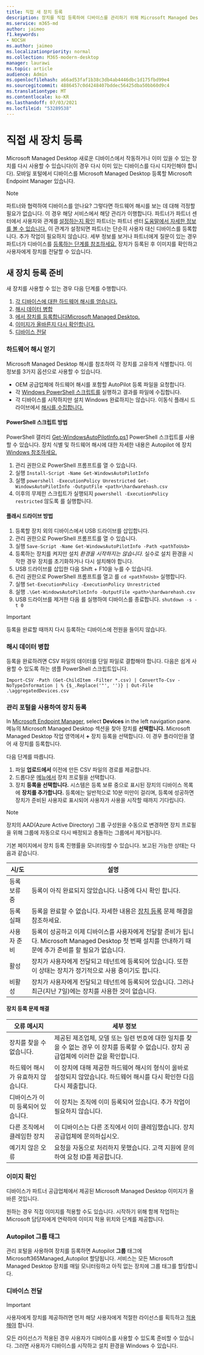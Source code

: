 ```yaml
---
title: 직접 새 장치 등록
description: 장치를 직접 등록하여 디바이스를 관리하기 위해 Microsoft Managed Desktop
ms.service: m365-md
author: jaimeo
f1.keywords:
- NOCSH
ms.author: jaimeo
ms.localizationpriority: normal
ms.collection: M365-modern-desktop
manager: laurawi
ms.topic: article
audience: Admin
ms.openlocfilehash: a66ad53faf1b38c3db4ab4446dbc1d175fbd99e4
ms.sourcegitcommit: 4886457c0d4248407bddec56425dba50bb60d9c4
ms.translationtype: MT
ms.contentlocale: ko-KR
ms.lasthandoff: 07/03/2021
ms.locfileid: "53289538"
---
```

# <a name="register-new-devices-yourself"></a>직접 새 장치 등록

Microsoft Managed Desktop 새로운 디바이스에서 작동하거나 이미 있을 수 있는 장치를 다시 사용할 수 있습니다(이 경우 다시 이미 있는 디바이스를 다시 디자인해야 합니다). 모바일 포털에서 디바이스를 Microsoft Managed Desktop 등록할 Microsoft Endpoint Manager 있습니다.

> [!NOTE]
> 파트너와 협력하여 디바이스를 얻나요? 그렇다면 하드웨어 해시를 보는 데 대해 걱정할 필요가 없습니다. 이 경우 해당 서비스에서 해당 관리가 이행합니다. 파트너가 파트너 센터에서 사용자와 관계를 [설정하는지 확인](https://partner.microsoft.com/dashboard) 파트너는 파트너 센터 [도움말에서 자세한 정보를 볼 수 있습니다.](/partner-center/request-a-relationship-with-a-customer) 이 관계가 설정되면 파트너는 단순히 사용자 대신 디바이스를 등록합니다. 추가 작업이 필요하지 않습니다. 세부 정보를 보거나 파트너에게 질문이 있는 경우 파트너가 디바이스를 [등록하는 단계를 참조하세요.](register-devices-partner.md) 장치가 등록된 후 이미지를 확인하고 [](#check-the-image) 사용자에게 장치를 전달할 수 있습니다. [](#deliver-the-device)



## <a name="prepare-to-register-brand-new-devices"></a>새 장치 등록 준비


새 장치를 사용할 수 있는 경우 다음 단계를 수행합니다.

1. [각 디바이스에 대한 하드웨어 해시를 얻습니다.](#obtain-the-hardware-hash)
2. [해시 데이터 병합](#merge-hash-data)
3. [에서 장치를 등록합니다Microsoft Managed Desktop.](#register-devices-by-using-the-admin-portal)
4. [이미지가 올바른지 다시 확인합니다.](#check-the-image)
5. [디바이스 전달](#deliver-the-device)

### <a name="obtain-the-hardware-hash"></a>하드웨어 해시 얻기

Microsoft Managed Desktop 해시를 참조하여 각 장치를 고유하게 식별합니다. 이 정보를 3가지 옵션으로 사용할 수 있습니다.

- OEM 공급업체에 하드웨어 해시를 포함할 AutoPilot 등록 파일을 요청합니다.
- 각 [Windows PowerShell 스크립트를](#powershell-script-method) 실행하고 결과를 파일에 수집합니다.
- 각 디바이스를 시작하지만 설치 Windows 완료하지는 않습니다. 이동식 플래시 드라이브에서 [해시를 수집합니다.](#flash-drive-method)

#### <a name="powershell-script-method"></a>PowerShell 스크립트 방법

PowerShell 갤러리 [Get-WindowsAutoPilotInfo.ps1](https://www.powershellgallery.com/packages/Get-WindowsAutoPilotInfo) PowerShell 스크립트를 사용할 수 있습니다. 장치 식별 및 하드웨어 해시에 대한 자세한 내용은 Autopilot 에 장치 [Windows 참조하세요.](/mem/autopilot/add-devices#device-identification)

1. 관리 권한으로 PowerShell 프롬프트를 열 수 있습니다.
2. 실행 `Install-Script -Name Get-WindowsAutoPilotInfo`
3. 실행 `powershell -ExecutionPolicy Unrestricted Get-WindowsAutoPilotInfo -OutputFile <path>\hardwarehash.csv`
4. 이후의 무제한 스크립트가 실행되지 `powershell -ExecutionPolicy restricted` 않도록 를 실행합니다.

#### <a name="flash-drive-method"></a>플래시 드라이브 방법

1. 등록할 장치 외의 디바이스에서 USB 드라이브를 삽입합니다.
2. 관리 권한으로 PowerShell 프롬프트를 열 수 있습니다.
3. 실행 `Save-Script -Name Get-WindowsAutoPilotInfo -Path <pathToUsb>`
4. 등록하는 장치를 켜지만 설치 *환경을 시작하지는 않습니다.* 실수로 설치 환경을 시작한 경우 장치를 초기화하거나 다시 설치해야 합니다.
5. USB 드라이브를 삽입한 다음 Shift + F10을 누를 수 있습니다.
6. 관리 권한으로 PowerShell 프롬프트를 열고 를 `cd <pathToUsb>` 실행합니다.
7. 실행 `Set-ExecutionPolicy -ExecutionPolicy Unrestricted`
8. 실행 `.\Get-WindowsAutoPilotInfo -OutputFile <path>\hardwarehash.csv`
9. USB 드라이브를 제거한 다음 를 실행하여 디바이스를 종료합니다. `shutdown -s -t 0`

> [!IMPORTANT]
> 등록을 완료할 때까지 다시 등록하는 디바이스에 전원을 들이지 않습니다. 

### <a name="merge-hash-data"></a>해시 데이터 병합

등록을 완료하려면 CSV 파일의 데이터를 단일 파일로 결합해야 합니다. 다음은 쉽게 사용할 수 있도록 하는 샘플 PowerShell 스크립트입니다.

`Import-CSV -Path (Get-ChildItem -Filter *.csv) | ConvertTo-Csv -NoTypeInformation | % {$_.Replace('"', '')} | Out-File .\aggregatedDevices.csv`

### <a name="register-devices-by-using-the-admin-portal"></a>관리 포털을 사용하여 장치 등록

In [Microsoft Endpoint Manager](https://endpoint.microsoft.com/), select **Devices** in the left navigation pane. 메뉴의 Microsoft Managed Desktop 섹션을 찾아 장치를 **선택합니다.** Microsoft Managed Desktop 작업 영역에서 **+** 장치 등록을 선택합니다. 이 경우 플라이인을 열어 새 장치를 등록합니다.

<!-- [![Fly-in after selecting Register devices, listing devices with columns for assigned users, serial number, status, last-seen date, and age](../../media/new-registration-ui.png)](../../media/new-registration-ui.png) -->

<!--Registering any existing devices with Managed Desktop will completely re-image them; make sure you've backed up any important data prior to starting the registration process.-->

다음 단계를 따릅니다.

1. 파일 **업로드에서** 이전에 만든 CSV 파일의 경로를 제공합니다.
2. 드롭다운 [메뉴에서](../service-description/profiles.md) 장치 프로필을 선택합니다.
3. 장치 **등록을 선택합니다.** 시스템은 등록 보류 중으로 표시된 장치의 디바이스 목록에 **장치를 추가합니다.** 등록에는 일반적으로 10분 미만이 걸리며, 등록에 성공하면 장치가 준비된 사용자로 표시되어 사용자가 사용을 시작할 때까지 기다립니다. 

> [!NOTE]
> 장치의 AAD(Azure Active Directory) 그룹 구성원을 수동으로 변경하면 장치 프로필을 위해 그룹에 자동으로 다시 배정되고 충돌하는 그룹에서 제거됩니다.

기본 페이지에서 장치 등록 진행률을 모니터링할 수 있습니다. 보고된 가능한 상태는 다음과 같습니다.

| 시/도 | 설명 |
|---------------|-------------|
| 등록 보류 중 | 등록이 아직 완료되지 않았습니다. 나중에 다시 확인 합니다. |
| 등록 실패 | 등록을 완료할 수 없습니다. 자세한 내용은 [장치 등록](#troubleshooting-device-registration) 문제 해결을 참조하세요. |
| 사용자 준비 | 등록이 성공하고 이제 디바이스를 사용자에게 전달할 준비가 됩니다. Microsoft Managed Desktop 첫 번째 설치를 안내하기 때문에 추가 준비를 할 필요가 없습니다. |
| 활성 | 장치가 사용자에게 전달되고 테넌트에 등록되어 있습니다. 또한 이 상태는 장치가 정기적으로 사용 중이기도 합니다. |
| 비활성 | 장치가 사용자에게 전달되고 테넌트에 등록되어 있습니다. 그러나 최근(지난 7일)에는 장치를 사용한 것이 없습니다.  | 

#### <a name="troubleshooting-device-registration"></a>장치 등록 문제 해결

| 오류 메시지 | 세부 정보 |
|---------------|-------------|
| 장치를 찾을 수 없습니다. | 제공된 제조업체, 모델 또는 일련 번호에 대한 일치를 찾을 수 없는 경우 이 장치를 등록할 수 없습니다. 장치 공급업체에 이러한 값을 확인합니다. |
| 하드웨어 해시가 유효하지 않습니다. | 이 장치에 대해 제공한 하드웨어 해시의 형식이 올바로 설정되지 않았습니다. 하드웨어 해시를 다시 확인한 다음 다시 제출합니다. |
| 디바이스가 이미 등록되어 있습니다. | 이 장치는 조직에 이미 등록되어 있습니다. 추가 작업이 필요하지 않습니다. |
| 다른 조직에서 클레임한 장치 | 이 디바이스는 다른 조직에서 이미 클레임했습니다. 장치 공급업체에 문의하십시오. |
| 예기치 않은 오류 | 요청을 자동으로 처리하지 못했습니다. 고객 지원에 문의하여 요청 ID를 제공합니다. <requestId> |

### <a name="check-the-image"></a>이미지 확인

디바이스가 파트너 공급업체에서 제공된 Microsoft Managed Desktop 이미지가 올바른 것입니다.

원하는 경우 직접 이미지를 적용할 수도 있습니다. 시작하기 위해 함께 작업하는 Microsoft 담당자에게 연락하여 이미지 적용 위치와 단계를 제공합니다.

### <a name="autopilot-group-tag"></a>Autopilot 그룹 태그

관리 포털을 사용하여 장치를 등록하면 Autopilot **그룹** 태그에 Microsoft365Managed_Autopilot 할당됩니다.
서비스는 모든 Microsoft Managed Desktop 장치를 매일 모니터링하고 아직 없는 장치에 그룹 태그를 할당합니다.

### <a name="deliver-the-device"></a>디바이스 전달

> [!IMPORTANT]
> 사용자에게 장치를 제공하려면 먼저 해당 사용자에게 적절한 라이선스를 획득하고 [적용해야](../get-ready/prerequisites.md) 합니다.

모든 라이선스가 적용된 경우 [](get-started-devices.md)사용자가 디바이스를 사용할 수 있도록 준비할 수 있습니다. 그러면 사용자가 디바이스를 시작하고 설치 환경을 Windows 수 있습니다.
